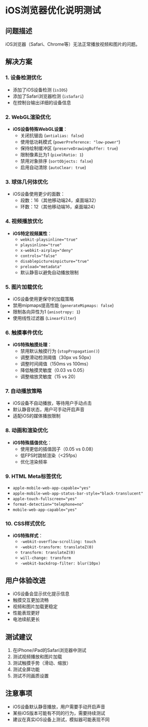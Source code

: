 # iOS浏览器优化说明测试

## 问题描述
iOS浏览器（Safari、Chrome等）无法正常播放视频和图片的问题。

## 解决方案

### 1. 设备检测优化
- 添加了iOS设备检测 (`isIOS`)
- 添加了Safari浏览器检测 (`isSafari`)
- 在控制台输出详细的设备信息

### 2. WebGL渲染优化
- **iOS设备特殊WebGL设置**：
  - 关闭抗锯齿 (`antialias: false`)
  - 使用低功耗模式 (`powerPreference: "low-power"`)
  - 保持绘制缓冲区 (`preserveDrawingBuffer: true`)
  - 限制像素比为1 (`pixelRatio: 1`)
  - 禁用对象排序 (`sortObjects: false`)
  - 启用自动清除 (`autoClear: true`)

### 3. 球体几何体优化
- iOS设备使用更少的面数：
  - 段数：16（其他移动端24，桌面端32）
  - 环数：12（其他移动端16，桌面端24）

### 4. 视频播放优化
- **iOS特定视频属性**：
  - `webkit-playsinline="true"`
  - `playsinline="true"`
  - `x-webkit-airplay="deny"`
  - `controls="false"`
  - `disablepictureinpicture="true"`
  - `preload="metadata"`
  - 默认静音以避免自动播放限制

### 5. 图片加载优化
- iOS设备使用更保守的加载策略
- 禁用mipmaps提高性能 (`generateMipmaps: false`)
- 限制各向异性为1 (`anisotropy: 1`)
- 使用线性过滤器 (`LinearFilter`)

### 6. 触摸事件优化
- **iOS特殊触摸处理**：
  - 禁用默认触摸行为 (`stopPropagation()`)
  - 调整滑动检测阈值（30px vs 50px）
  - 调整时间阈值（150ms vs 100ms）
  - 降低触摸灵敏度（0.03 vs 0.05）
  - 调整缩放灵敏度（15 vs 20）

### 7. 自动播放策略
- iOS设备不自动播放，等待用户手动点击
- 默认静音状态，用户可手动开启声音
- 适配iOS的媒体播放限制

### 8. 动画和渲染优化
- **iOS特殊插值优化**：
  - 使用更低的插值因子（0.05 vs 0.08）
  - 低FPS时跳帧渲染（<25fps）
  - 优化渲染频率

### 9. HTML Meta标签优化
- `apple-mobile-web-app-capable="yes"`
- `apple-mobile-web-app-status-bar-style="black-translucent"`
- `apple-touch-fullscreen="yes"`
- `format-detection="telephone=no"`
- `mobile-web-app-capable="yes"`

### 10. CSS样式优化
- **iOS特殊样式**：
  - `-webkit-overflow-scrolling: touch`
  - `-webkit-transform: translateZ(0)`
  - `transform: translateZ(0)`
  - `will-change: transform`
  - `-webkit-backdrop-filter: blur(10px)`

## 用户体验改进
- iOS设备会显示优化提示信息
- 触摸交互更加流畅
- 视频和图片加载更稳定
- 性能表现更好
- 电池续航更长

## 测试建议
1. 在iPhone/iPad的Safari浏览器中测试
2. 测试视频播放和图片加载
3. 测试触摸手势（滑动、缩放）
4. 测试全屏功能
5. 测试不同画质设置

## 注意事项
- iOS设备默认静音播放，用户需要手动开启声音
- 某些iOS版本可能有不同的行为，需要持续测试
- 建议在真实iOS设备上测试，模拟器可能表现不同
